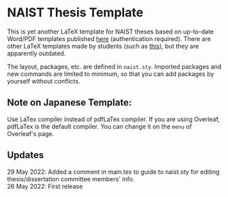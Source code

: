 # NAIST Thesis Template

This is yet another LaTeX template for NAIST theses based on up-to-date Word/PDF templates published <a href="http://isw3.naist.jp/IS/Local/IsOffice/announce/thesis-master-eng.html">here</a> (authentication required).
There are other LaTeX templates made by students (such as <a href="https://github.com/kmiya/naist-thesis-tmpl-en">this</a>), but they are apparently outdated.

The layout, packages,  etc. are defined in `naist.sty`.
Imported packages and new commands are limited to minimum, so that you can add packages by yourself without conflicts.

## Note on Japanese Template:
Use LaTex compiler instead of pdfLaTex compiler. If you are using Overleaf, pdfLaTex is the default compiler. You can change it on the `menu` of Overleaf's page.

## Updates
29 May 2022: Added a comment in main.tex to guide to naist.sty for editing thesis/dissertation committee members' info. <br>
26 May 2022: First release